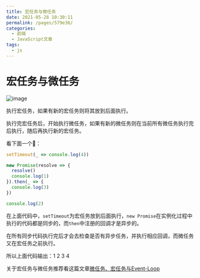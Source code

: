 ```yaml
---
title: 宏任务与微任务
date: 2021-05-28 10:30:11
permalink: /pages/579e36/
categories:
  - 前端
  - JavaScript文章
tags:
  - js
---
```

# 宏任务与微任务

![image](/blog/images/067.png)

执行宏任务，如果有新的宏任务则将其放到后面执行。

执行完宏任务后，开始执行微任务，如果有新的微任务则在当前所有微任务执行完后执行，随后再执行新的宏任务。

看下面一个🌰：

```js
setTimeout(_ => console.log(4))

new Promise(resolve => {
  resolve()
  console.log(1)
}).then(_ => {
  console.log(3)
})

console.log(2)
```

在上面代码中，`setTimeout`为宏任务放到后面执行，`new Promise`在实例化过程中执行的代码都是同步的，而`then`中注册的回调才是异步的。

在所有同步代码执行完后才会去检查是否有异步任务，并执行相应回调，而微任务又在宏任务之前执行。

所以上面代码输出：1 2 3 4

关于宏任务与微任务推荐看这篇文章[微任务、宏任务与Event-Loop](https://juejin.cn/post/6844903657264136200)

